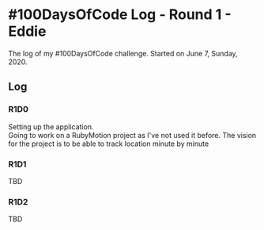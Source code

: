 # #100DaysOfCode Log - Round 1 - Eddie

The log of my #100DaysOfCode challenge. Started on June 7, Sunday, 2020.

## Log

### R1D0
Setting up the application.  
Going to work on a RubyMotion project as I've not used it before.
The vision for the project is to be able to track location minute by minute

### R1D1 
TBD
### R1D2
TBD
